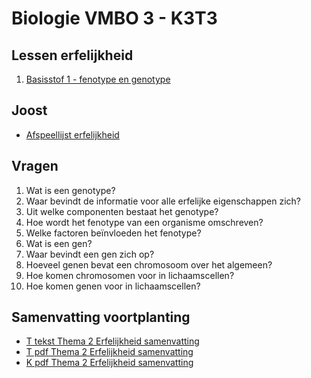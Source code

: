 # Biologie VMBO 3 - K3T3

## Lessen erfelijkheid

1. [Basisstof 1 - fenotype en genotype](https://www.youtube.com/watch?v=-KA3MghMh0g)

## Joost
- [Afspeellijst erfelijkheid](https://www.youtube.com/watch?v=-KA3MghMh0g&list=PLr1tx9agautFgJKHJGJlQJ-BYk6XN63G3)


## Vragen
1. Wat is een genotype?
2. Waar bevindt de informatie voor alle erfelijke eigenschappen zich?
3. Uit welke componenten bestaat het genotype?
4. Hoe wordt het fenotype van een organisme omschreven?
5. Welke factoren beïnvloeden het fenotype?
6. Wat is een gen?
7. Waar bevindt een gen zich op?
8. Hoeveel genen bevat een chromosoom over het algemeen?
9. Hoe komen chromosomen voor in lichaamscellen?
10. Hoe komen genen voor in lichaamscellen?



<!--
### Antwoorden:
1. Het genotype is de verzameling van alle erfelijke informatie van een organisme.
2. De informatie voor erfelijke eigenschappen ligt in de chromosomen in de kern van elke lichaamscel.
3. Het genotype bestaat uit alle genen die in een celkern aanwezig zijn.
4. Het fenotype is het uiterlijk of de zichtbare eigenschappen van een organisme.
5. Het fenotype komt tot stand door zowel het genotype als invloeden uit het milieu.
6. Een gen is een deel van een chromosoom dat informatie bevat voor één erfelijke eigenschap.
7. Een gen bevindt zich op een specifieke locatie op een chromosoom.
8. Een chromosoom bevat veel genen, vaak honderden of duizenden.
9. In lichaamscellen komen chromosomen in paren voor.
10. In lichaamscellen komen genen in paren voor.
11. -->



<!--

2. [Basisstof 2](https://www.youtube.com/watch?v=hbjusQ_fuJY)
3. [Basisstof 3](https://www.youtube.com/watch?v=T-uRoFOLJAI)
4. [Basisstof 4](https://www.youtube.com/watch?v=JT2qhYV-N-s)
5. [Basisstof 5](https://www.youtube.com/watch?v=eH7O75OtGUA)
6. [Basisstof 6](https://www.youtube.com/watch?v=1E9dDJQ7qao)
7. [Basisstof 7](https://www.youtube.com/watch?v=yEDEGyaspEw)
8. [Basisstof 8](https://www.youtube.com/watch?v=T3FvxYNmyu4)
9. [Basisstof 9](https://www.youtube.com/watch?v=jgUsospki_k)
10. [Basisstof 10](https://www.youtube.com/watch?v=86U2xtFH1Hk)

-->

## Samenvatting voortplanting
- [T tekst Thema 2 Erfelijkheid samenvatting](samenvattingen/tl/T_erfelijkheid.md)
- [T pdf Thema 2 Erfelijkheid samenvatting](samenvattingen/tl/T_erfelijkheid.pdf)
- [K pdf Thema 2 Erfelijkheid samenvatting](samenvattingen/k/K_erfelijkheid.pdf)





